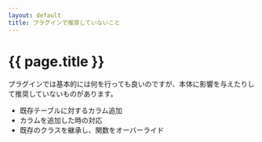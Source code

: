 ```yaml
---
layout: default
title: プラグインで推奨していないこと
---
```


# {{ page.title }}

プラグインでは基本的には何を行っても良いのですが、本体に影響を与えたりして推奨していないものがあります。

- 既存テーブルに対するカラム追加
- カラムを追加した時の対応
- 既存のクラスを継承し、関数をオーバーライド
